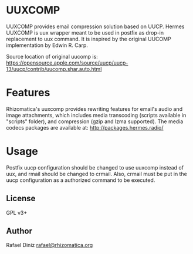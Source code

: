 # UUXCOMP

UUXCOMP provides email compression solution based on UUCP.
Hermes UUXCOMP is uux wrapper meant to be used in postfix as drop-in replacement to uux command. It is inspired by the original UUCOMP implementation by Edwin R. Carp.

Source location of original uucomp is: https://opensource.apple.com/source/uucp/uucp-13/uucp/contrib/uucomp.shar.auto.html

# Features

Rhizomatica's uuxcomp provides rewriting features for email's audio and image
attachments, which includes media transcoding (scripts available in "scripts" folder), and
compression (gzip and lzma supported). The media codecs packages are available at:
http://packages.hermes.radio/

# Usage

Postfix uucp configuration should be changed to use uuxcomp instead of uux, and rmail should be changed to crmail. Also, crmail must be put in the uucp configuration
as a authorized command to be executed.

## License

GPL v3+

## Author

Rafael Diniz <rafael@rhizomatica.org>
